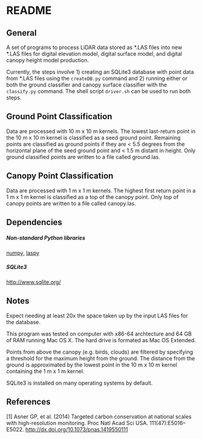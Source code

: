 README 
======

General
-------
A set of programs to process LiDAR data stored as *.LAS files into new *.LAS files for digital elevation model, digital surface model, and digital canopy height model production. 

Currently, the steps involve 1) creating an SQLite3 database with point data from *.LAS files using the `createDB.py` command and 2) running either or both the ground classifier and canopy surface classifier with the `classify.py` command.  The shell script `driver.sh` can be used to run both steps.

Ground Point Classification
-------
Data are processed with 10 m x 10 m kernels.  The lowest last-return point in the 10 m x 10 m kernel is classified as a seed ground point. Remaining points are classified as ground points if they are < 5.5 degrees from the horizontal plane of the seed ground point and < 1.5 m distant in height.  Only ground classified points are written to a file called ground.las. 

Canopy Point Classification
-------
Data are processed with 1 m x 1 m kernels. The highest first return point in a 1 m x 1 m kernel is classified as a top of the canopy point. Only top of canopy points are written to a file called canopy.las.

Dependencies
-------
##### Non-standard Python libraries
<a href="http://www.numpy.org/">numpy</a>, <a href="https://github.com/grantbrown/laspy">laspy</a>

##### SQLite3 
<a href="http://www.sqlite.org/">http://www.sqlite.org/</a>

Notes
-------
Expect needing at least 20x the space taken up by the input LAS files for the database.

This program was tested on computer with x86-64 archtecture and 64 GB of RAM running Mac OS X. The hard drive is formated as Mac OS Extended.

Points from above the canopy (e.g. birds, clouds) are filtered by specifying a threshold for the maximum height from the ground. The distance from the ground is approximated by the lowest point in the 10 m x 10 m kernel containing the 1 m x 1 m kernel. 

SQLite3 is installed on many operating systems by default. 

References
------- 
[1] Asner GP, et al. (2014) Targeted carbon conservation at national scales with high-resolution monitoring. Proc Natl Acad Sci USA. 111(47):E5016–E5022.  <a href="http://dx.doi.org/10.1073/pnas.1419550111">http://dx.doi.org/10.1073/pnas.1419550111</a>